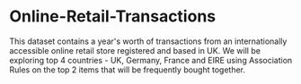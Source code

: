 # Online-Retail-Transactions
This dataset contains a year's worth of transactions from an internationally accessible online retail store registered and based in UK. We will be exploring top 4 countries - UK, Germany, France and EIRE using Association Rules on the top 2 items that will be frequently bought together.
